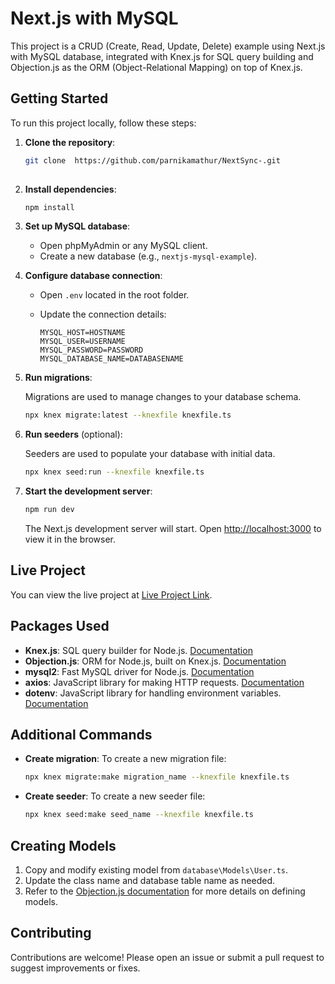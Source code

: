 # Next.js with MySQL 

This project is a CRUD (Create, Read, Update, Delete) example using Next.js with MySQL database, integrated with Knex.js for SQL query building and Objection.js as the ORM (Object-Relational Mapping) on top of Knex.js.

## Getting Started

To run this project locally, follow these steps:

1. **Clone the repository**:

   ```bash
   git clone  https://github.com/parnikamathur/NextSync-.git
  
   ```

2. **Install dependencies**:

   ```bash
   npm install
   ```

3. **Set up MySQL database**:

   - Open phpMyAdmin or any MySQL client.
   - Create a new database (e.g., `nextjs-mysql-example`).

4. **Configure database connection**:

   - Open `.env` located in the root folder.
   - Update the connection details:

     ```.env
     MYSQL_HOST=HOSTNAME
     MYSQL_USER=USERNAME
     MYSQL_PASSWORD=PASSWORD
     MYSQL_DATABASE_NAME=DATABASENAME
     ```

5. **Run migrations**:

   Migrations are used to manage changes to your database schema.

   ```bash
   npx knex migrate:latest --knexfile knexfile.ts
   ```

6. **Run seeders** (optional):

   Seeders are used to populate your database with initial data.

   ```bash
   npx knex seed:run --knexfile knexfile.ts
   ```

7. **Start the development server**:

   ```bash
   npm run dev
   ```

   The Next.js development server will start. Open [http://localhost:3000](http://localhost:3000) to view it in the browser.

## Live Project
You can view the live project at [Live Project Link](#).

## Packages Used

- **Knex.js**: SQL query builder for Node.js. [Documentation](https://knexjs.org/)
- **Objection.js**: ORM for Node.js, built on Knex.js. [Documentation](https://vincit.github.io/objection.js/)
- **mysql2**: Fast MySQL driver for Node.js. [Documentation](https://sidorares.github.io/node-mysql2/docs)
- **axios**: JavaScript library for making HTTP requests. [Documentation](https://axios-http.com/)
- **dotenv**: JavaScript library for handling environment variables. [Documentation](https://github.com/motdotla/dotenv#readme)

## Additional Commands

- **Create migration**: To create a new migration file:

  ```bash
  npx knex migrate:make migration_name --knexfile knexfile.ts
  ```

- **Create seeder**: To create a new seeder file:

  ```bash
  npx knex seed:make seed_name --knexfile knexfile.ts
  ```

## Creating Models

1. Copy and modify existing model from `database\Models\User.ts`.
2. Update the class name and database table name as needed.
3. Refer to the [Objection.js documentation](https://vincit.github.io/objection.js/guide/models.html#examples) for more details on defining models.

## Contributing

Contributions are welcome! Please open an issue or submit a pull request to suggest improvements or fixes.


